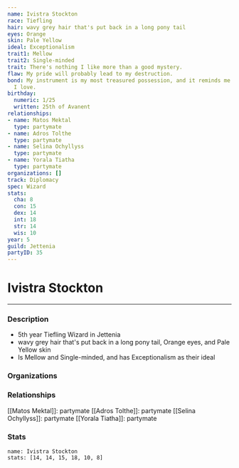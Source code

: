 ```yaml
---
name: Ivistra Stockton
race: Tiefling
hair: wavy grey hair that's put back in a long pony tail
eyes: Orange
skin: Pale Yellow
ideal: Exceptionalism
trait1: Mellow
trait2: Single-minded
trait: There's nothing I like more than a good mystery.
flaw: My pride will probably lead to my destruction.
bond: My instrument is my most treasured possession, and it reminds me of someone
  I love.
birthday:
  numeric: 1/25
  written: 25th of Avanent
relationships:
- name: Matos Mektal
  type: partymate
- name: Adros Tolthe
  type: partymate
- name: Selina Ochyllyss
  type: partymate
- name: Yorala Tiatha
  type: partymate
organizations: []
track: Diplomacy
spec: Wizard
stats:
  cha: 8
  con: 15
  dex: 14
  int: 18
  str: 14
  wis: 10
year: 5
guild: Jettenia
partyID: 35
---
```

# Ivistra Stockton
---
### Description
- 5th year Tiefling Wizard in Jettenia
- wavy grey hair that's put back in a long pony tail, Orange eyes, and Pale Yellow skin
- Is Mellow and Single-minded, and has Exceptionalism as their ideal

### Organizations
### Relationships
[[Matos Mektal]]: partymate
[[Adros Tolthe]]: partymate
[[Selina Ochyllyss]]: partymate
[[Yorala Tiatha]]: partymate
### Stats
```statblock
name: Ivistra Stockton
stats: [14, 14, 15, 18, 10, 8]
```
